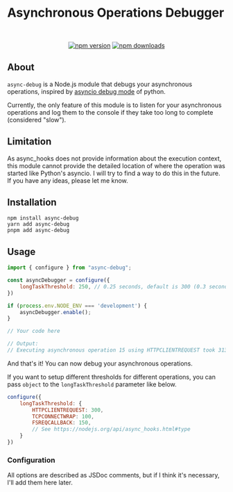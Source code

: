 # Asynchronous Operations Debugger

<div align="center">
	<br />
	<p>
		<a href="https://www.npmjs.com/package/async-debug"><img src="https://img.shields.io/npm/v/async-debug.svg?maxAge=3600" alt="npm version" /></a>
		<a href="https://www.npmjs.com/package/async-debug"><img src="https://img.shields.io/npm/dt/async-debug.svg?maxAge=3600" alt="npm downloads" /></a>
	</p>
</div>

## About

``async-debug`` is a Node.js module that debugs your asynchronous operations, inspired by [asyncio debug mode](https://docs.python.org/3/library/asyncio-dev.html#debug-mode) of python.

Currently, the only feature of this module is to listen for your asynchronous operations and log them to the console if they take too long to complete (considered "slow").

## Limitation

As async_hooks does not provide information about the execution context, this module cannot provide the detailed location of where the operation was started like Python's asyncio. I will try to find a way to do this in the future. If you have any ideas, please let me know.

## Installation

```sh-session
npm install async-debug
yarn add async-debug
pnpm add async-debug
```

## Usage

```js
import { configure } from "async-debug";

const asyncDebugger = configure({
    longTaskThreshold: 250, // 0.25 seconds, default is 300 (0.3 seconds)
})

if (process.env.NODE_ENV === 'development') {
    asyncDebugger.enable();
}

// Your code here

// Output:
// Executing asynchronous operation 15 using HTTPCLIENTREQUEST took 313.654224999249ms to complete.
```

And that's it! You can now debug your asynchronous operations. 

If you want to setup different thresholds for different operations, you can pass `object` to the ``longTaskThreshold`` parameter like below.

```js
configure({
    longTaskThreshold: {
        HTTPCLIENTREQUEST: 300,
        TCPCONNECTWRAP: 100,
        FSREQCALLBACK: 150,
        // See https://nodejs.org/api/async_hooks.html#type
    }
})
```

### Configuration

All options are described as JSDoc comments, but if I think it's necessary, I'll add them here later.